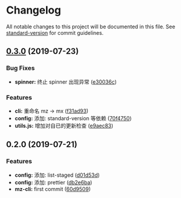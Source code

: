 # Changelog

All notable changes to this project will be documented in this file. See [standard-version](https://github.com/conventional-changelog/standard-version) for commit guidelines.

## [0.3.0](https://github.com/mwang0/mz-cli/compare/v0.2.0...v0.3.0) (2019-07-23)


### Bug Fixes

* **spinner:** 终止 spinner 出现异常 ([e30036c](https://github.com/mwang0/mz-cli/commit/e30036c))


### Features

* **cli:** 重命名 mz -> mx ([f31ad93](https://github.com/mwang0/mz-cli/commit/f31ad93))
* **config:** 添加: standard-version 等依赖 ([70f4750](https://github.com/mwang0/mz-cli/commit/70f4750))
* **utils.js:** 增加对自已的更新检查 ([e9aec83](https://github.com/mwang0/mz-cli/commit/e9aec83))



## 0.2.0 (2019-07-21)


### Features

* **config:** 添加: list-staged ([d01d53d](https://github.com/mwang0/mz-cli/commit/d01d53d))
* **config:** 添加: prettier ([db2e6ba](https://github.com/mwang0/mz-cli/commit/db2e6ba))
* **mz-cli:** first commit ([60d9509](https://github.com/mwang0/mz-cli/commit/60d9509))
